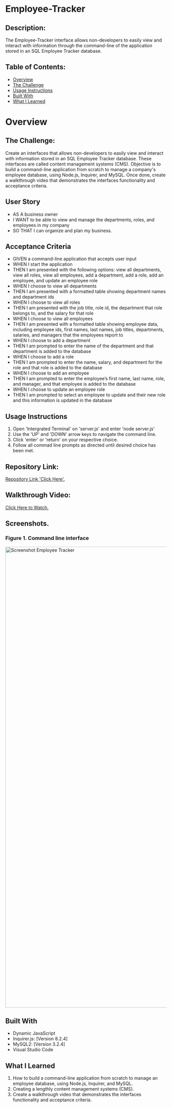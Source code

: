 # Employee-Tracker

## Description:

The Employee-Tracker interface allows non-developers to easily view and interact with information through the command-line of the application stored in an SQL Employee Tracker database. 

## Table of Contents:
- [Overview](#Overview)
- [The Challenge](#The-Challenge)
- [Usage Instructions](#Usage-Instructions)
- [Built With](#Built-With)
- [What I Learned](#What-I-Learned)



# Overview

## The Challenge:

Create an interfaces that allows non-developers to easily view and interact with information stored in an SQL Employee Tracker database. These interfaces are called content management systems (CMS). Objective is to build a command-line application from scratch to manage a company's employee database, using Node.js, Inquirer, and MySQL. Once done, create a walkthrough video that demonstrates the interfaces functionality and acceptance criteria. 

## User Story

* AS A business owner
* I WANT to be able to view and manage the departments, roles, and employees in my company
* SO THAT I can organize and plan my business.


## Acceptance Criteria

* GIVEN a command-line application that accepts user input
* WHEN I start the application
* THEN I am presented with the following options: view all departments, view all roles, view all employees, add a department, add a role, add an employee, and update an employee role
* WHEN I choose to view all departments
* THEN I am presented with a formatted table showing department names and department ids
* WHEN I choose to view all roles
* THEN I am presented with the job title, role id, the department that role belongs to, and the salary for that role
* WHEN I choose to view all employees
* THEN I am presented with a formatted table showing employee data, including employee ids, first names, last names, job titles, departments, salaries, and managers that the employees report to
* WHEN I choose to add a department
* THEN I am prompted to enter the name of the department and that department is added to the database
* WHEN I choose to add a role
* THEN I am prompted to enter the name, salary, and department for the role and that role is added to the database
* WHEN I choose to add an employee
* THEN I am prompted to enter the employee’s first name, last name, role, and manager, and that employee is added to the database
* WHEN I choose to update an employee role
* THEN I am prompted to select an employee to update and their new role and this information is updated in the database 


## Usage Instructions

1. Open 'Intergrated Terminal' on 'server.js' and enter 'node server.js'
2. Use the 'UP' and 'DOWN' arrow keys to navigate the command line. 
3. Click 'enter' or 'return' on your respective choice.
4. Follow all commad line prompts as directed until desired choice has been met.


## Repository Link:
[Repository Link 'Click Here'.](https://github.com/AlexNanut/Employee-Tracker)

## Walkthrough Video:
[Click Here to Watch.](https://drive.google.com/file/d/1SueKsdO9OO5mEmG_cxfYEJ98rCb0RkFP/view)

## Screenshots.

### Figure 1. Command line interface
<img width="1440" alt="Screenshot Employee Tracker" src="https://user-images.githubusercontent.com/108309770/236978101-c85bb712-ca48-43d7-803b-28dc7dcc5e19.png">



## Built With

- Dynamic JavaScript 
- Inquirer.js: [Version 8.2.4]
- MySQL2: [Version 3.2.4]
- Visual Studio Code

## What I Learned
1. How to build a command-line application from scratch to manage an employee database, using Node.js, Inquirer, and MySQL.
2. Creating a lengthly content management systems (CMS). 
3. Create a walkthrough video that demonstrates the interfaces functionality and acceptance criteria. 

